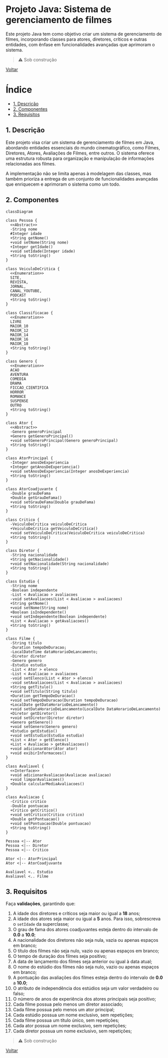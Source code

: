 # Projeto Java: Sistema de gerenciamento de filmes

Este projeto Java tem como objetivo criar um sistema de gerenciamento de filmes, incorporando classes para atores, diretores, críticos e outras entidades, com ênfase em funcionalidades avançadas que aprimoram o sistema.

> ⚠ Sob construção

[Voltar](../../README.md)

# Índice

<!-- TOC -->

- [1. Descrição](#1-descri%C3%A7%C3%A3o)
- [2. Componentes](#2-componentes)
- [3. Requisitos](#3-requisitos)

<!-- /TOC -->

## 1. Descrição

Este projeto visa criar um sistema de gerenciamento de filmes em Java, abordando entidades essenciais do mundo cinematográfico, como Filmes, Diretores, Atores, Avaliações de Filmes, entre outros. O sistema oferece uma estrutura robusta para organização e manipulação de informações relacionadas aos filmes.

A implementação não se limita apenas à modelagem das classes, mas também prioriza a entrega de um conjunto de funcionalidades avançadas que enriquecem e aprimoram o sistema como um todo.

## 2. Componentes

```mermaid
classDiagram

class Pessoa {
  <<Abstract>>
  -String nome
  #Integer idade
  +String getNome()
  +void setNome(String nome)
  +Integer getIdade()
  +void setIdade(Integer idade)
  +String toString()
}

class VeiculoDeCritica {
  <<Enumeration>>
  SITE,
  REVISTA,
  JORNAL,
  CANAL_YOUTUBE,
  PODCAST
  +String toString()
}

class Classificacao {
  <<Enumeration>>
  LIVRE
  MAIOR_10
  MAIOR_12
  MAIOR_14
  MAIOR_16
  MAIOR_18
  +String toString()
}

class Genero {
  <<Enumeration>>
  ACAO
  AVENTURA
  COMEDIA
  DRAMA
  FICCAO_CIENTIFICA
  HORROR
  ROMANCE
  SUSPENSE
  OUTRO
  +String toString()
}

class Ator {
  <<Abstract>>
  -Genero generoPrincipal
  +Genero getGeneroPrincipal()
  +void setGeneroPrincipal(Genero generoPrincipal)
  +String toString()
}

class AtorPrincipal {
  -Integer anosDeExperiencia
  +Integer getAnosDeExperiencia()
  +void setAnosDeExperiencia(Integer anosDeExperiencia)
  +String toString()
}

class AtorCoadjuvante {
  -Double grauDeFama
  +Double getGrauDeFama()
  +void setGrauDeFama(Double grauDeFama)
  +String toString()
}

class Critico {
  -VeiculoDeCritica veiculoDeCritica
  +VeiculoDeCritica getVeiculoDeCritica()
  +void setVeiculoDeCritica(VeiculoDeCritica veiculoDeCritica)
  +String toString()
}

class Diretor {
  -String nacionalidade
  +String getNacionalidade()
  +void setNacionalidade(String nacionalidade)
  +String toString()
}

class Estudio {
  -String nome
  -Boolean independente
  -List < Avaliacao > avaliacoes
  -void setAvaliacoes(List < Avaliacao > avaliacoes)
  +String getNome()
  +void setNome(String nome)
  +Boolean isIndependente()
  +void setIndependente(Boolean independente)
  +List < Avaliacao > getAvaliacoes()
  +String toString()
}

class Filme {
  -String titulo
  -Duration tempoDeDuracao;
  -LocalDateTime dataHorarioDeLancamento;
  -Diretor diretor
  -Genero genero
  -Estudio estudio
  -List < Ator > elenco
  -List < Avaliacao > avaliacoes
  -void setElenco(List < Ator > elenco)
  -void setAvaliacoes(List < Avaliacao > avaliacoes)
  +String getTitulo()
  +void setTitulo(String titulo)
  +Duration getTempoDeDuracao()
  +void setTempoDeDuracao(Duration tempoDeDuracao)
  +LocalDate getDataHorarioDeLancamento()
  +void setDataHorarioDeLancamento(LocalDate DataHorarioDeLancamento)
  +Diretor getDiretor()
  +void setDiretor(Diretor diretor)
  +Genero getGenero()
  +void setGenero(Genero genero)
  +Estudio getEstudio()
  +void setEstudio(Estudio estudio)
  +List < Ator > getElenco()
  +List < Avaliacao > getAvaliacoes()
  +void adicionarAtor(Ator ator)
  +void exibirInformacoes()
}

class Avaliavel {
  <<Interface>>
  +void adicionarAvaliacao(Avaliacao avaliacao)
  +void limparAvaliacoes()
  +Double calcularMediaAvaliacoes()
}

class Avaliacao {
  -Critico critico
  -Double pontuacao
  +Critico getCritico()
  +void setCritico(Critico critico)
  +Double getPontuacao()
  +void setPontuacao(Double pontuacao)
  +String toString()
}

Pessoa <|-- Ator
Pessoa <|-- Diretor
Pessoa <|-- Critico

Ator <|-- AtorPrincipal
Ator <|-- AtorCoadjuvante

Avaliavel <.. Estudio
Avaliavel <.. Filme
```

## 3. Requisitos

Faça **validações**, garantindo que:

1. A idade dos diretores e críticos seja maior ou igual a **18** anos;
1. A idade dos atores seja maior ou igual a **5** anos. Para isso, sobrescreva o `setIdade` da superclasse;
1. O grau de fama dos atores coadjuvantes esteja dentro do intervalo de **0.0** a **10.0**;
1. A nacionalidade dos diretores não seja nula, vazia ou apenas espaços em branco;
1. O título dos filmes não seja nulo, vazio ou apenas espaços em branco;
1. O tempo de duração dos filmes seja positivo;
1. A data de lançamento dos filmes seja anterior ou igual à data atual;
1. O nome do estúdio dos filmes não seja nulo, vazio ou apenas espaços em branco;
1. A pontuação das avaliações dos filmes esteja dentro do intervalo de **0.0** a **10.0**;
1. O atributo de independência dos estúdios seja um valor verdadeiro ou falso;
1. O número de anos de experiência dos atores principais seja positivo;
1. Cada filme possua pelo menos um diretor associado;
1. Cada filme possua pelo menos um ator principal;
1. Cada estúdio possua um nome exclusivo, sem repetições;
1. Cada filme possua um título único, sem repetições;
1. Cada ator possua um nome exclusivo, sem repetições;
1. Cada diretor possua um nome exclusivo, sem repetições;

> ⚠ Sob construção

[Voltar](../../README.md)
